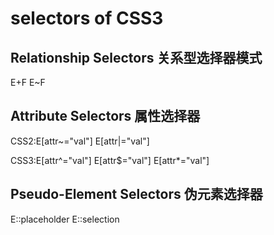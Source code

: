 # selectors of CSS3

## Relationship Selectors   关系型选择器模式

E+F    E~F

## Attribute Selectors  属性选择器

CSS2:E[attr~="val"]  E[attr|="val"]  

CSS3:E[attr^="val"]  E[attr$="val"]  E[attr*="val"]


## Pseudo-Element Selectors  伪元素选择器

E::placeholder    E::selection